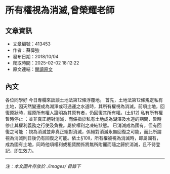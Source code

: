 # 所有權視為消滅,曾榮耀老師

## 文章資訊
- 文章編號：413453
- 作者：蘇偉強
- 發布日期：2018/10/04
- 爬取時間：2025-02-02 18:12:22
- 原文連結：[閱讀原文](https://real-estate.get.com.tw/Columns/detail.aspx?no=413453)

## 內文
各位同學好
今日專欄來談談土地法第12條浮覆地。
首先，土地法第12條規定私有土地，因天然變遷成為湖澤或可通運之水道時，其所有權視為消滅。前項土地，回復原狀時，經原所有權人證明為其原有者，仍回復其所有權。(土§12)
私有所有權暫時停止
：並非真正絕對消滅，而係指於私有土地成為湖澤及水道的期間，暫時停止其權利義務之行使及負擔。屬於權利之凍結狀態。
已消滅成為國有，但有回復之可能
：視為消滅並非真正絕對消滅，係絕對消滅永無回復之可能，而此所謂視為消滅則日後仍有回復之可能。依土§10II，所有權被視為消滅時，即屬國有，成為國有土地，同時他項權利或租賃關係將無所附麗而隨之歸於消滅，且不待登記，即生效力。

---
*注：本文圖片存放於 ./images/ 目錄下*
